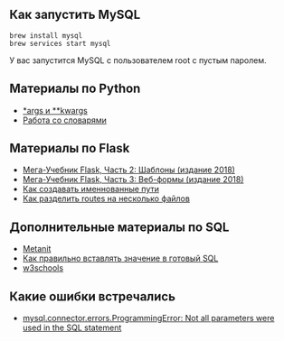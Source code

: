 ## Как запустить MySQL

```shell script
brew install mysql
brew services start mysql
```
У вас запустится MySQL с пользователем root с пустым паролем.

## Материалы по Python

* [*args и **kwargs](https://tproger.ru/translations/python-args-and-kwargs/)
* [Работа со словарями](https://pythonworld.ru/tipy-dannyx-v-python/slovari-dict-funkcii-i-metody-slovarej.html)

## Материалы по Flask

* [Мега-Учебник Flask, Часть 2: Шаблоны (издание 2018)](https://habr.com/ru/post/346340/)
* [Мега-Учебник Flask, Часть 3: Веб-формы (издание 2018)](https://habr.com/ru/post/346342/)
* [Как создавать именнованные пути](https://stackoverflow.com/questions/24892035/how-can-i-get-the-named-parameters-from-a-url-using-flask)
* [Как разделить routes на несколько файлов](https://stackoverflow.com/questions/42608516/flask-router-from-other-file)


## Дополнительные материалы по SQL

* [Metanit](https://metanit.com/sql/mysql/1.1.php)
* [Как правильно вставлять значение в готовый SQL](https://realpython.com/prevent-python-sql-injection/)
* [w3schools](https://www.w3schools.com/python/python_mysql_getstarted.asp)

## Какие ошибки встречались

* [mysql.connector.errors.ProgrammingError: Not all parameters were used in the SQL statement](https://stackoverflow.com/questions/20818155/not-all-parameters-were-used-in-the-sql-statement-python-mysql)





